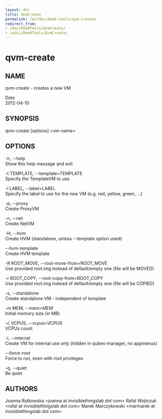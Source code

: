 ```yaml
---
layout: doc
title: QvmCreate
permalink: /en/doc/dom0-tools/qvm-create/
redirect_from:
- /doc/Dom0Tools/QvmCreate/
- /wiki/Dom0Tools/QvmCreate/
---
```


qvm-create
==========

NAME
----

qvm-create - creates a new VM

Date  
2012-04-10

SYNOPSIS
--------

qvm-create [options] \<vm-name\>

OPTIONS
-------

-h, --help  
Show this help message and exit

-t TEMPLATE, --template=TEMPLATE  
Specify the TemplateVM to use

-l LABEL, --label=LABEL  
Specify the label to use for the new VM (e.g. red, yellow, green, ...)

-p, --proxy  
Create ProxyVM

-n, --net  
Create NetVM

-H, --hvm  
Create HVM (standalone, unless --template option used)

--hvm-template  
Create HVM template

-R ROOT\_MOVE, --root-move-from=ROOT\_MOVE  
Use provided root.img instead of default/empty one (file will be MOVED)

-r ROOT\_COPY, --root-copy-from=ROOT\_COPY  
Use provided root.img instead of default/empty one (file will be COPIED)

-s, --standalone  
Create standalone VM - independent of template

-m MEM, --mem=MEM  
Initial memory size (in MB)

-c VCPUS, --vcpus=VCPUS  
VCPUs count

-i, --internal  
Create VM for internal use only (hidden in qubes-manager, no appmenus)

--force-root  
Force to run, even with root privileges

-q, --quiet  
Be quiet

AUTHORS
-------

Joanna Rutkowska \<joanna at invisiblethingslab dot com\>
Rafal Wojtczuk \<rafal at invisiblethingslab dot com\>
Marek Marczykowski \<marmarek at invisiblethingslab dot com\>
